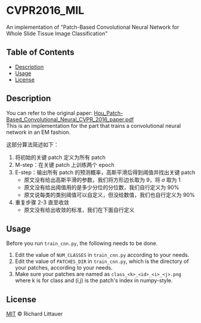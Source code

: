 # CVPR2016_MIL
An implementation of "Patch-Based Convolutional Neural Network for Whole Slide Tissue Image Classification"

## Table of Contents

- [Description](#description)
- [Usage](#usage)
- [License](#license)

## Description
You can refer to the original paper: [Hou_Patch-Based_Convolutional_Neural_CVPR_2016_paper.pdf](https://openaccess.thecvf.com/content_cvpr_2016/papers/Hou_Patch-Based_Convolutional_Neural_CVPR_2016_paper.pdf)  
This is an implementation for the part that trains a convolutional neural network in an EM fashion.

这部分算法简述如下：  
1. 将初始的关键 patch 定义为所有 patch
2. M-step：在关键 patch 上训练两个 epoch
3. E-step：输出所有 patch 的预测概率，高斯平滑后得到阈值并找出关键 patch
    - 原文没有给出高斯平滑的参数，我们将方形边长取为 9，将 $\sigma$ 取为 1
    - 原文没有给出阈值用的是多少分位的分位数，我们自行定义为 90%
    - 原文说每类的类别阈值可以自定义，但没给数值，我们也自行定义为 90%
4. 重复步骤 2-3 直至收敛
    - 原文没有给出收敛的标准，我们在下面自行定义

## Usage
Before you run `train_cnn.py`, the following needs to be done.
1. Edit the value of `NUM_CLASSES` in `train_cnn.py` according to your needs.
2. Edit the value of `PATCHES_DIR` in `train_cnn.py`, which is the directory of your patches, according to your needs.
3. Make sure your patches are named as `class_<k>_<id>_<i>_<j>.png` where k is for class and (i,j) is the patch's index in numpy-style.

## License

[MIT](LICENSE) © Richard Littauer
